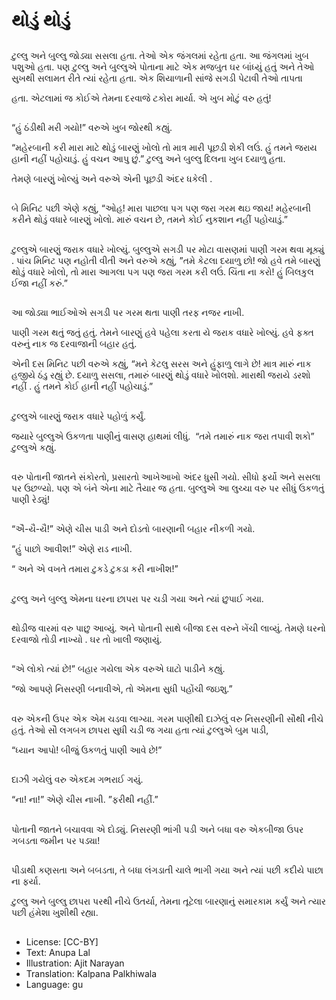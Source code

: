 # થોડું થોડું

##
ટુલ્લુ અને બુલ્લુ જોડ્યા સસલા હતા. તેઓ એક જંગલમાં રહેતા હતા. આ જંગલમાં ખુબ પશુઓ હતા. પણ ટુલ્લુ અને બુલ્લુએ પોતાના માટે એક મજબુત ઘર બાંધ્યું હતું અને તેઓ સુખથી સલામત રીતે ત્યાં રહેતા હતા. એક શિયાળાની સાંજે સગડી પેટાવી તેઓ તાપતા

 હતા. એટલામાં જ કોઈએ તેમના દરવાજે ટકોરા માર્યા. એ ખુબ મોટું વરુ હતું! 

##
“હું ઠંડીથી મરી ગયો!” વરુએ ખુબ જોરથી કહ્યું. 

“મહેરબાની કરી મારા માટે થોડું બારણું ખોલો તો માત્ર મારી પૂછડી શેકી લઉં. હું તમને જરાય હાની નહીં પહોચાડું. હું વચન આપુ છું.” ટુલ્લુ અને બુલ્લુ દિલના ખુબ દયાળુ હતા. 

તેમણે બારણું ખોલ્યું અને વરુએ એની પૂછડી અંદર ધકેલી . 

##
બે મિનિટ પછી  એણે કહ્યું, “ઓહ! મારા પાછલા પગ પણ જરા ગરમ થઇ જાય! મહેરબાની કરીને થોડું વધારે બારણું ખોલો. મારું વચન છે, તમને કોઈ નુકશાન નહીં પહોચાડું.” 

##
ટુલ્લુએ બારણું જરાક વધારે ખોલ્યું. બુલ્લુએ સગડી પર મોટા વાસણમાં પાણી ગરમ થવા મૂક્યું . પાંચ મિનિટ પણ નહોતી વીતી અને વરુએ કહ્યું, ”તમે કેટલા દયાળુ છો! જો હવે તમે બારણું  થોડું વધારે ખોલો, તો મારા આગલા પગ પણ જરા ગરમ કરી લઉં. ચિંતા ના કરો! હું બિલકુલ ઈજા નહીં  કરું.” 

##
આ જોડ્યા ભાઈઓએ સગડી પર ગરમ થતા પાણી તરફ નજર નાખી. 

પાણી ગરમ થતું જતું હતું. તેમને બારણું હવે પહેલા કરતા યે જરાક વધારે ખોલ્યું. હવે ફક્ત વરુનું નાક જ દરવાજાની બહાર હતું.

એની દસ મિનિટ પછી વરુએ કહ્યું, “મને કેટલુ સરસ અને હુંફાળુ લાગે છે! માત્ર મારું નાક હજીયે ઠંડુ રહ્યું છે. દયાળુ સસલા, તમારું બારણું થોડું વધારે ખોલશો. મારાથી જરાયે ડરશો નહીં . હું તમને કોઈ હાની નહીં પહોચાડું.” 

##
ટુલ્લુએ બારણું જરાક વધારે પહોળું કર્યું. 

જયારે બુલ્લુએ ઉકળતા પાણીનું વાસણ હાથમાં લીધું.  “તમે તમારું નાક જરા તપાવી શકો” ટુલ્લુએ કહ્યું. 

##
વરુ પોતાની જાતને સંકોરતો, પ્રસારતો  આખેઆખો અંદર ધુસી ગયો. સીધો  ફર્યો અને સસલા પર ઉછળ્યો. પણ એ બંને એના માટે તૈયાર જ હતા. બુલ્લુએ આ લુચ્ચા વરુ પર સીધું ઉકળતું પાણી રેડ્યું! 

##
“ઐ-યૈ-યૈ!” એણે ચીસ પાડી અને દોડતો બારણાની બહાર નીકળી ગયો. 

“હું પાછો આવીશ!” એણે રાડ નાખી. 

“ અને એ વખતે તમારા ટુકડે ટુકડા કરી નાખીશ!” 

##
ટુલ્લુ અને બુલ્લુ એમના ઘરના છાપરા પર ચડી ગયા અને ત્યાં છુપાઈ ગયા. 

##
થોડીજ વારમાં વરુ પાછુ આવ્યું. અને પોતાની સાથે બીજા દસ વરુને ખેંચી લાવ્યું. તેમણે ઘરનો દરવાજો તોડી નાખ્યો . ઘર તો ખાલી જણાયું. 

##
“એ લોકો ત્યાં છે!” બહાર ગયેલા એક વરુએ ઘાટો પાડીને કહ્યું. 

“જો આપણે નિસરણી બનાવીએ, તો એમના સુધી પહોંચી જઇશુ.” 

##
વરુ એકની ઉપર એક એમ ચડવા લાગ્યા. ગરમ પાણીથી દાઝેલું વરુ નિસરણીની સૌથી નીચે હતું. તેઓ સૌ લગબગ છાપરા સુધી ચડી જ ગયા હતા ત્યાં ટુલ્લુએ બુમ પાડી, 

“ધ્યાન આપો! બીજું ઉકળતું પાણી આવે છે!” 

##
દાઝી ગયેલું વરુ એકદમ ગભરાઈ ગયું. 

“ના! ના!” એણે ચીસ નાખી. ”ફરીથી નહીં.” 

##
પોતાની જાતને બચાવવા એ દોડ્યું. નિસરણી ભાંગી પડી અને બધા વરુ એકબીજા ઉપર ગબડતા જમીન પર પડ્યા! 

##
પીડાથી કણસતા અને બબડતા, તે બધા લંગડાતી ચાલે ભાગી ગયા અને ત્યાં પછી કદીયે પાછા ના ફર્યા. 

ટુલ્લુ અને બુલ્લુ છાપરા પરથી નીચે ઉતર્યા, તેમના તૂટેલા બારણાનું સમારકામ કર્યું અને ત્યાર પછી હંમેશા ખુશીથી રહ્યા. 

##
* License: [CC-BY]
* Text: Anupa Lal
* Illustration: Ajit Narayan
* Translation: Kalpana Palkhiwala
* Language: gu
